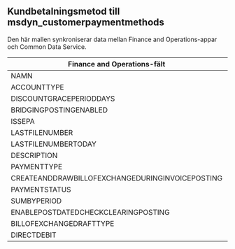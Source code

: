 ## <a name="customer-payment-method-to-msdyn_customerpaymentmethods"></a>Kundbetalningsmetod till msdyn_customerpaymentmethods

Den här mallen synkroniserar data mellan Finance and Operations-appar och Common Data Service.

Finance and Operations-fält | Mappningstyp | Övriga Dynamics 365-fält | Standardvärde
---|---|---|---
NAMN | = | msdyn_name | 
ACCOUNTTYPE | >< | msdyn_accounttype | 
DISCOUNTGRACEPERIODDAYS | = | msdyn_discountgraceperioddays | 
BRIDGINGPOSTINGENABLED | >< | msdyn_bridgingpostingenabled | 
ISSEPA | >< | msdyn_issepa | 
LASTFILENUMBER | = | msdyn_lastfilenumber | 
LASTFILENUMBERTODAY | = | msdyn_lastfilenumbertoday | 
DESCRIPTION | = | msdyn_description | 
PAYMENTTYPE | >< | msdyn_paymenttype | 
CREATEANDDRAWBILLOFEXCHANGEDURINGINVOICEPOSTING | >< | msdyn_invoiceupdate | 
PAYMENTSTATUS | >< | msdyn_paymentstatus | 
SUMBYPERIOD | >< | msdyn_sumbyperiod | 
ENABLEPOSTDATEDCHECKCLEARINGPOSTING | >< | msdyn_enablepostdatescheckclearingposting | 
BILLOFEXCHANGEDRAFTTYPE | >< | msdyn_billofexchangedrafttype | 
DIRECTDEBIT | >< | msdyn_directdebit | 
